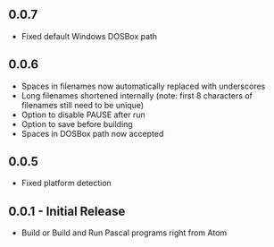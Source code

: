 ## 0.0.7
* Fixed default Windows DOSBox path
## 0.0.6
* Spaces in filenames now automatically replaced with underscores
* Long filenames shortened internally (note: first 8 characters of filenames still need to be unique)
* Option to disable PAUSE after run
* Option to save before building
* Spaces in DOSBox path now accepted
## 0.0.5
* Fixed platform detection
## 0.0.1 - Initial Release
* Build or Build and Run Pascal programs right from Atom
